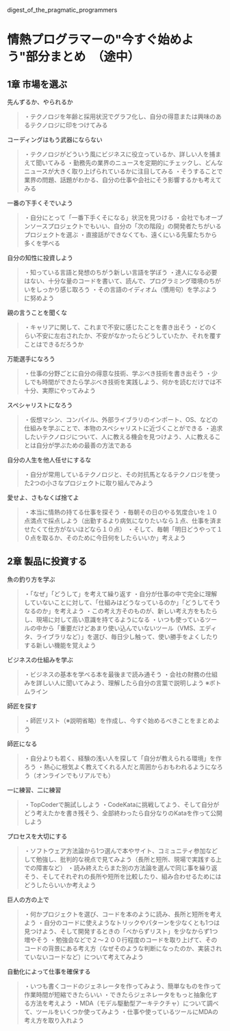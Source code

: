 digest_of_the_pragmatic_programmers

# 情熱プログラマーの"今すぐ始めよう"部分まとめ　（途中）

## 1章 市場を選ぶ

先んずるか、やられるか
>・テクノロジを年齢と採用状況でグラフ化し、自分の得意または興味のあるテクノロジに印をつけてみる

コーディングはもう武器にならない
>・テクノロジがどういう風にビジネスに役立っているか、詳しい人を捕まえて聞いてみる
>・勤務先の業界のニュースを定期的にチェックし、どんなニュースが大きく取り上げられているかに注目してみる
>・そうすることで業界の問題、話題がわかる、自分の仕事や会社にそう影響するかも考えてみる

一番の下手くそでいよう 
>・自分にとって「一番下手くそになる」状況を見つける
>・会社でもオープンソースプロジェクトでもいい、自分の「次の階段」の開発者たちがいるプロジェクトを選ぶ
>・直接話ができなくても、遠くにいる先輩たちから多くを学べる

自分の知性に投資しよう
>・知っている言語と発想のちがう新しい言語を学ぼう
>・達人になる必要はない、十分な量のコードを書いて、読んで、プログラミング環境のちがいをしっかり感じ取ろう
>・その言語のイディオム（慣用句）を学ぶように努めよう

親の言うことを聞くな
>・キャリアに関して、これまで不安に感じたことを書き出そう
>・どのくらい不安に左右されたか、不安がなかったらどうしていたか、それを覆すことはできるだろうか

万能選手になろう
>・仕事の分野ごとに自分の得意な技術、学ぶべき技術を書き出そう
>・少しでも時間ができたら学ぶべき技術を実践しよう、何かを読むだけでは不十分、実際にやってみよう

スペシャリストになろう
>・仮想マシン、コンパイル、外部ライブラリのインポート、OS、などの仕組みを学ぶことで、本物のスペシャリストに近づくことができる
>・追求したいテクノロジについて、人に教える機会を見つけよう、人に教えることは自分が学ぶための最善の方法である

自分の人生を他人任せにするな
>・自分が常用しているテクノロジと、その対抗馬となるテクノロジを使った2つの小さなプロジェクトに取り組んでみよう

愛せよ、さもなくば捨てよ
>・本当に情熱の持てる仕事を探そう
>・毎朝その日のやる気度合いを１０点満点で採点しよう（出勤するより病気になりたいなら１点、仕事を済ませたくて仕方がないほどなら１０点）
>・そして、毎朝「明日どうやって１０点を取るか、そのために今日何をしたらいいか」考えよう

## 2章 製品に投資する

魚の釣り方を学ぶ
>・「なぜ」「どうして」を考えて繰り返す
>・自分が仕事の中で完全に理解していないことに対して、「仕組みはどうなっているのか」「どうしてそうなるのか」を考えよう
>・この考え方そのものが、新しい考え方をもたらし、現場に対して高い意識を持てるようになる
>・いつも使っているツールの中から「重要だけどあまり使い込んでいないツール（VMS、エディタ、ライブラリなど）」を選び、毎日少し触って、使い勝手をよくしたりする新しい機能を覚えよう

ビジネスの仕組みを学ぶ
>・ビジネスの基本を学べる本を最後まで読み通そう
>・会社の財務の仕組みを詳しい人に聞いてみよう、理解したら自分の言葉で説明しよう
>※ボトムライン

師匠を探す
>・師匠リスト（※説明省略）を作成し、今すぐ始めるべきことをまとめよう

師匠になる
>・自分よりも若く、経験の浅い人を探して「自分が教えられる環境」を作ろう
>・熱心に根気よく教えてくれる人だと周囲からおもわれるようになろう（オンラインでもリアルでも）

一に練習、二に練習
>・TopCoderで腕試ししよう
>・CodeKataに挑戦してよう、そして自分がどう考えたかを書き残そう、全部終わったら自分なりのKataを作って公開しよう

プロセスを大切にする
>・ソフトウェア方法論から1つ選んで本やサイト、コミュニティ参加などして勉強し、批判的な視点で見てみよう（長所と短所、現場で実践する上での障害など）
>・読み終えたらまた別の方法論を選んで同じ事を繰り返そう、そしてそれぞれの長所や短所を比較したり、組み合わせるためにはどうしたらいいか考えよう

巨人の方の上で
>・何かプロジェクトを選び、コードを本のように読み、長所と短所を考えよう
>・自分のコードに使えようなトリックやパターンを少なくとも1つは見つけよう、そして開発するときの「べからずリスト」を少なからず1つ増やそう
>・勉強会などで２〜２００行程度のコードを取り上げて、そのコードの背景にある考え方（なぜそのような判断になったのか、実装されていないコードなど）について考えてみよう

自動化によって仕事を確保する
>・いつも書くコードのジェネレータを作ってみよう、簡単なものを作って作業時間が短縮できたらいい
>・できたらジェネレータをもっと抽象化する方法を考えよう
>・MDA（モデル駆動型アーキテクチャ）について調べて、ツールをいくつか使ってみよう
>・仕事や使っているツールにMDAの考え方を取り入れよう